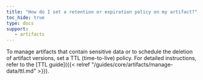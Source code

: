 ```yaml
---
title: "How do I set a retention or expiration policy on my artifact?"
toc_hide: true
type: docs
support:
   - artifacts
---
```

To manage artifacts that contain sensitive data or to schedule the deletion of artifact versions, set a TTL (time-to-live) policy. For detailed instructions, refer to the [TTL guide]({{< relref "/guides/core/artifacts/manage-data/ttl.md" >}}).